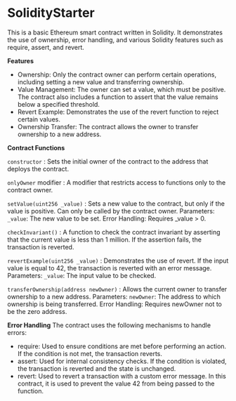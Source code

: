 # SolidityStarter
This is a basic Ethereum smart contract written in Solidity. It demonstrates the use of ownership, error handling, and various Solidity features such as require, assert, and revert.

**Features**
- Ownership: Only the contract owner can perform certain operations, including setting a new value and transferring ownership.
- Value Management: The owner can set a value, which must be positive. The contract also includes a function to assert that the value remains below a specified threshold.
- Revert Example: Demonstrates the use of the revert function to reject certain values.
- Ownership Transfer: The contract allows the owner to transfer ownership to a new address.

**Contract Functions**

`constructor`
: Sets the initial owner of the contract to the address that deploys the contract.

`onlyOwner` modifier
: A modifier that restricts access to functions only to the contract owner.

`setValue(uint256 _value)`
: Sets a new value to the contract, but only if the value is positive. Can only be called by the contract owner.
Parameters:
`_value`: The new value to be set.
Error Handling: Requires _value > 0.

`checkInvariant()`
: A function to check the contract invariant by asserting that the current value is less than 1 million. If the assertion fails, the transaction is reverted.

`revertExample(uint256 _value)`
: Demonstrates the use of revert. If the input value is equal to 42, the transaction is reverted with an error message.
Parameters:
`_value`: The input value to be checked.

`transferOwnership(address newOwner)`
: Allows the current owner to transfer ownership to a new address.
Parameters:
`newOwner`: The address to which ownership is being transferred.
Error Handling: Requires newOwner not to be the zero address.

**Error Handling**
The contract uses the following mechanisms to handle errors:
- require: Used to ensure conditions are met before performing an action. If the condition is not met, the transaction reverts.
- assert: Used for internal consistency checks. If the condition is violated, the transaction is reverted and the state is unchanged.
- revert: Used to revert a transaction with a custom error message. In this contract, it is used to prevent the value 42 from being passed to the function.
